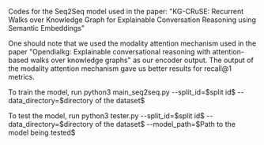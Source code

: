 Codes for the Seq2Seq model used in the paper: "KG-CRuSE: Recurrent Walks over Knowledge Graph for Explainable Conversation Reasoning using Semantic Embeddings"

One should note that we used the modality attention mechanism used in the paper "Opendialkg: Explainable conversational reasoning with attention-based walks over knowledge graphs" as our encoder output. The output of the modality attention mechanism gave us better results for recall@1 metrics.


To train the model, run
python3 main_seq2seq.py --split_id=\$split id\$ --data_directory=\$directory of the dataset\$

To test the model, run
python3 tester.py --split_id=\$split id\$ --data_directory=\$directory of the dataset\$ --model_path=\$Path to the model being tested\$

